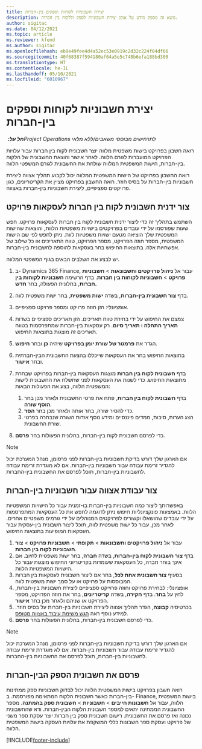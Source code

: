 ```yaml
---
title: יצירת חשבוניות לקוחות וספקים בין-חברות
description: נושא זה מספק מידע על אופן יצירת חשבוניות לספק וללקוח בין חברות.
author: sigitac
ms.date: 04/12/2021
ms.topic: article
ms.reviewer: kfend
ms.author: sigitac
ms.openlocfilehash: eb9e49fee4d4a52ec53e0919c2d32c224f04df66
ms.sourcegitcommit: 40f68387f594180af64a5e5c748b6efa188bd300
ms.translationtype: HT
ms.contentlocale: he-IL
ms.lasthandoff: 05/10/2021
ms.locfileid: "6010967"
---
```

# <a name="create-intercompany-customer-and-vendor-invoices"></a>יצירת חשבוניות לקוחות וספקים בין-חברות

_**חל על:** ‏Project Operations לתרחישים מבוססי משאבים/ללא מלאי_

רואה חשבון בפרויקט בישות משפטית מלווה יוצר חשבונית לקוח בין חברות עבור עלויות הפרויקט המועברות לגורם הלווה. לאחר אישור והוצאת החשבונית של הלקוח בין-חברות, הישות המשפטית המלווה שולחת את החשבונית לגורם המשפטי הלווה.

רואה החשבון בפרויקט של הישות המשפטית המלווה יכול לקבוע תהליך אצווה ליצירת חשבוניות בין-חברות על בסיס חוזר. רואה החשבון בפרויקט מציין את הקריטריונים, כגון פרויקטים ספציפיים, ליצירת חשבוניות בין-חברות באצווה.

## <a name="manually-create-an-intercompany-customer-invoice-for-project-transactions"></a>צור ידנית חשבונית לקוח בין חברות לעסקאות פרויקט 

השתמש בתהליך זה כדי ליצור ידנית חשבונית לקוח בין חברות לעסקאות פרויקט. חפש שעות שפורסמו על ידי עובדים בפרויקטים בישויות משפטיות הלוות, והוצאות שהישות המשפטית שלך הוציאה מטעם ישויות משפטיות לוות. ניתן לחפש לפי שם הישות המשפטית, מספר חוזה הפרויקט, מספר הפרויקט, טווח התאריכים או כל שילוב של אפשרויות אלה. בתוצאות החיפוש בחר בעסקאות להוספה לחשבונית בין-חברות. 

יש לבצע את השלבים הבאים בגוף המשפטי המלווה. 

1. ב- Dynamics 365 Finance, עבור אל **ניהול פרויקטים וחשבונאות** > **חשבוניות פרויקט** > **חשבוניות לקוחות בין חברות**. בדף הרשימה **חשבוניות לקוחות בין חברות**, בחלונית הפעולה, בחר **חדש.**
2. בדף **צור חשבונית בין-חברות**, בשדה **ישות משפטית**, בחר ישות משפטית לווה.
3. אופציונלי: הזן חוזה פרויקט ומספר פרויקט ספציפיים.
4. צמצם את החיפוש על ידי בחירת טווח תאריכים. הזן תאריכים ספציפיים בשדות **תאריך התחלה** ו **תאריך סיום**. רק עסקאות בין-חברות שמתפרסמות בטווח תאריכים זה מוצגות בתוצאות החיפוש.
5. הגדר את **פרמטר של שורת יומן בפרויקט** שיהיה **כן** ובחר **חיפוש**.
6. בתוצאות החיפוש בחר את העסקאות שייכללו בהצעת החשבונית הבין-חברתית ובחר **אישור**.
7. בדף **חשבונית לקוח בין חברות** מוצגות העסקאות בין-חברות בפרויקט שבחרת מתוצאות החיפוש. כדי לשנות את העסקאות לפני שתשלח את החשבונית לישות המשפטית הלווה, בצע את הפעולות הבאות:
  
    1. בדף **חשבונית לקוח בין חברות**, פתח את פרטי החשבונית ולאחר מכן בחר **הוסף שורה**.
    2. כדי להסיר שורה, בחר אותה ולאחר מכן בחר **הסר**.
    3. הצג הערות, סיבות, ממדים פיננסיים ומידע נוסף אודות השורה שנבחרה בפרטי שורת החשבונית.
    
8. כדי לפרסם חשבונית לקוח בין-חברות, בחלונית הפעולות בחר **פרסם**.

> [!NOTE]
> אם הארגון שלך דורש בדיקת חשבוניות בין-חברות לפני פרסומן, מנהל המערכת יכול להגדיר זרימת עבודה עבור חשבוניות בין-חברות. אם לא מוגדרת זרימת עבודה לחשבוניות בין-חברות, תוכל לפרסם את החשבונית בין-החברות.

## <a name="create-a-batch-job-for-intercompany-invoices"></a>צור עבודת אצווה עבור חשבוניות בין-חברות

באפשרותך ליצור כמה חשבוניות בין-חברות בו-זמנית עבור כל הישויות המשפטיות הלוות. באמצעות פונקציונליות חיפוש ניתן לדוגמה לחפש את כל העסקאות המתפרסמות על ידי עובדים שהושאלו וקשורים לפרויקטים המנוהלים על ידי גורמים משפטיים אחרים. לאחר מכן, עבור כל ישות משפטית לווה, תוכל ליצור חשבונית בין-עסקית עבור העסקאות המופיעות בתוצאות החיפוש.

1. עבור אל **ניהול פרויקטים וחשבונאות** > **תקופתי** > **חשבוניות פרויקט** > **צור ‎חשבוניות לקוח בין חברות**.
2. בדף **צור חשבונית לקוח בין-חברות**, בשדה **חברה**, בחר ישות משפטית לחיוב. אם אינך בוחר חברה, כל העסקאות שעומדות בקריטריוני החיפוש מוצגות עבור כל הישויות המשפטיות הלוות.
3. בסעיף **צור חשבונית אחת לכל**, בחר אם ליצור חשבונית לעסקאות בין חברות המבוססות על פרויקט או על סמך ישות משפטית לווה.
4. אופציונלי: לבחירת פרויקט וחוזה פרוייקט ספציפיים ליצירת חשבוניות בין-חברות, לחץ על **בחר**. בדף **חקירה**, בשדה **קריטריונים**, בחר את חוזה הפרויקט, מספר הפרויקט או שניהם ולאחר מכן בחר **אישור**.
5. בכרטיסיה **קבוצה**, הגדר תהליך אצווה ליצירת חשבוניות בין-חברות על בסיס חוזר. למידע נוסף ראה [הגש משימת עיבוד באצווה מטופס](/dynamicsax-2012/appuser-itpro/submit-a-batch-processing-job-from-a-form).
6. כדי לפרסם חשבונית בין-חברות, בחלונית הפעולות בחר **פרסם**.

> [!NOTE]
> אם הארגון שלך דורש בדיקת חשבוניות בין-חברות לפני פרסומן, מנהל המערכת יכול להגדיר זרימת עבודה עבור חשבוניות בין-חברות. אם לא מוגדרת זרימת עבודה לחשבוניות בין-חברות, תוכל לפרסם את החשבוניות בין-החברות.

## <a name="post-the-intercompany-vendor-invoice"></a>פרסם את חשבונית הספק הבין-חברות

רואה חשבון בפרויקט בישות המשפטית הלווה יכול לבדוק חשבוניות ספק ממתינות בין-חברות כאשר חשבונית הלקוח המתאימה מפורסמת. ב- Finance, בישות המשפטית הלווה, עבור אל **חשבונות חייבים** > **חשבוניות** > **חשבונית ספק בהמתנה**. מספר החשבונית הממתינה יתאים למספר חשבונית הלקוח הבין-חברות. ודא שהחשבונית נכונה ואז פרסם את החשבונית. רישום חשבונית ספק בין חברות יוצר עסקת ספר משני של פרויקט ועסקת ספר חשבונות כללי המשקפת את עלויות העסקה בישות המשפטית הלווה.


[!INCLUDE[footer-include](../includes/footer-banner.md)]
